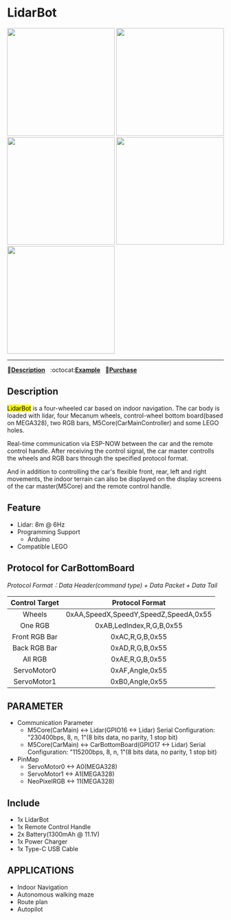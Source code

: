 # LidarBot

<img src="assets/img/product_pics/application/lidarbot_01.jpg" width="250" height="250"> <img src="assets/img/product_pics/application/lidarbot_02.jpg" width="250" height="250"> <img src="assets/img/product_pics/application/lidarbot_03.jpg" width="250" height="250"> <img src="assets/img/product_pics/application/lidarbot_04.jpg" width="250" height="250"> <img src="assets/img/product_pics/application/lidarbot_05.jpg" width="250" height="250">

* * *

:memo:**[Description](#Description)**&nbsp;&nbsp;&nbsp;:octocat:**[Example](https://github.com/m5stack/Applications-LidarBot/tree/master/LidarBot/Example)**&nbsp;&nbsp;&nbsp;🛒**[Purchase](https://www.aliexpress.com/store/product/M5Stack-New-Lidar-Bot-Mini-Car-Lidar-8m-6Hz-McNamm-Wheels-NeoPixel-LED-Bar-with-ESP32/3226069_32951134988.html?spm=a2g1y.12024536.productList_5885013.subject_7)**

## Description

<mark>LidarBot</mark> is a four-wheeled car based on indoor navigation. The car body is loaded with lidar, four Mecanum wheels, control-wheel bottom board(based on MEGA328), two RGB bars, M5Core(CarMainController) and some LEGO holes.

Real-time communication via ESP-NOW between the car and the remote control handle. After receiving the control signal, the car master controlls the wheels and RGB bars through the specified protocol format.

And in addition to controlling the car's flexible front, rear, left and right movements, the indoor terrain can also be displayed on the display screens of the car master(M5Core) and the remote control handle.

## Feature

- Lidar: 8m @ 6Hz
- Programming Support
   + Arduino
- Compatible LEGO

## Protocol for CarBottomBoard

*Protocol Format：Data Header(command type) + Data Packet + Data Tail*

| Control Target          | Protocol Format                               |
| :-------------:  |:------------------------------------: |
| Wheels          | 0xAA,SpeedX,SpeedY,SpeedZ,SpeedA,0x55 |
| One RGB       | 0xAB,LedIndex,R,G,B,0x55              |
| Front RGB Bar    | 0xAC,R,G,B,0x55                       |
| Back RGB Bar    | 0xAD,R,G,B,0x55                       |
| All RGB       | 0xAE,R,G,B,0x55                       |
| ServoMotor0        | 0xAF,Angle,0x55                       |
| ServoMotor1        | 0xB0,Angle,0x55                       |

## PARAMETER

- Communication Parameter
    - M5Core(CarMain) <-> Lidar(GPIO16 <-> Lidar)
    Serial Configuration: "230400bps, 8, n, 1"(8 bits data, no parity, 1 stop bit)
    - M5Core(CarMain) <-> CarBottomBoard(GPIO17 <-> Lidar)
    Serial Configuration: "115200bps, 8, n, 1"(8 bits data, no parity, 1 stop bit)
- PinMap
    - ServoMotor0 <-> A0(MEGA328)
    - ServoMotor1 <-> A1(MEGA328)
    - NeoPixelRGB <-> 11(MEGA328)

## Include

- 1x LidarBot
- 1x Remote Control Handle
- 2x Battery(1300mAh @ 11.1V)
- 1x Power Charger
- 1x Type-C USB Cable

## APPLICATIONS

- Indoor Navigation
- Autonomous walking maze
- Route plan
- Autopilot
